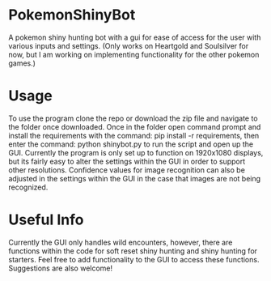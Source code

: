 # PokemonShinyBot
A pokemon shiny hunting bot with a gui for ease of access for the user with various inputs and settings. (Only works on Heartgold and Soulsilver for now, but I am working on implementing functionality for the other pokemon games.)
# Usage
To use the program clone the repo or download the zip file and navigate to the folder once downloaded. Once in the folder open command prompt and install the requirements with the command: pip install -r requirements, then enter the command: python shinybot.py to run the script and open up the GUI.
Currently the program is only set up to function on 1920x1080 displays, but its fairly easy to alter the settings within the GUI in order to support other resolutions.
Confidence values for image recognition can also be adjusted in the settings within the GUI in the case that images are not being recognized.
# Useful Info
Currently the GUI only handles wild encounters, however, there are functions within the code for soft reset shiny hunting and shiny hunting for starters.
Feel free to add functionality to the GUI to access these functions.
Suggestions are also welcome!
